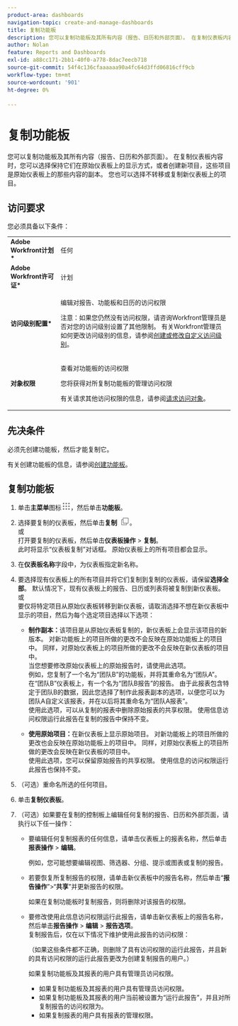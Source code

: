```yaml
---
product-area: dashboards
navigation-topic: create-and-manage-dashboards
title: 复制功能板
description: 您可以复制功能板及其所有内容（报告、日历和外部页面）。 在复制仪表板内容时，您可以选择保持它们在原始仪表板上的显示方式，或者创建新项目，这些项目是原始仪表板上的那些内容的副本。 您也可以选择不转移或复制新仪表板上的项目。
author: Nolan
feature: Reports and Dashboards
exl-id: a88cc171-2bb1-40f0-a778-8dac7eecb718
source-git-commit: 54f4c136cfaaaaaa90a4fc64d3ffd06816cff9cb
workflow-type: tm+mt
source-wordcount: '901'
ht-degree: 0%

---
```


# 复制功能板

您可以复制功能板及其所有内容（报告、日历和外部页面）。 在复制仪表板内容时，您可以选择保持它们在原始仪表板上的显示方式，或者创建新项目，这些项目是原始仪表板上的那些内容的副本。 您也可以选择不转移或复制新仪表板上的项目。

## 访问要求

您必须具备以下条件：

<table style="table-layout:auto"> 
 <col> 
 <col> 
 <tbody> 
  <tr> 
   <td role="rowheader"><strong>Adobe Workfront计划*</strong></td> 
   <td> <p>任何</p> </td> 
  </tr> 
  <tr> 
   <td role="rowheader"><strong>Adobe Workfront许可证*</strong></td> 
   <td> <p>计划 </p> </td> 
  </tr> 
  <tr> 
   <td role="rowheader"><strong>访问级别配置*</strong></td> 
   <td> <p>编辑对报告、功能板和日历的访问权限</p> <p>注意：如果您仍然没有访问权限，请咨询Workfront管理员是否对您的访问级别设置了其他限制。 有关Workfront管理员如何更改访问级别的信息，请参阅<a href="../../../administration-and-setup/add-users/configure-and-grant-access/create-modify-access-levels.md" class="MCXref xref">创建或修改自定义访问级别</a>。</p> </td> 
  </tr> 
  <tr> 
   <td role="rowheader"><strong>对象权限</strong></td> 
   <td> <p>查看对功能板的访问权限</p> <p>您将获得对所复制功能板的管理访问权限</p> <p>有关请求其他访问权限的信息，请参阅<a href="../../../workfront-basics/grant-and-request-access-to-objects/request-access.md" class="MCXref xref">请求访问对象</a>。</p> </td> 
  </tr> 
 </tbody> 
</table>

## 先决条件

必须先创建功能板，然后才能复制它。

有关创建功能板的信息，请参阅[创建功能板](../../../reports-and-dashboards/dashboards/creating-and-managing-dashboards/create-dashboard.md)。

## 复制功能板

1. 单击&#x200B;**主菜单**&#x200B;图标![](assets/main-menu-icon.png)，然后单击&#x200B;**功能板**。

1. 选择要复制的仪表板，然后单击&#x200B;**复制** ![](assets/copy-icon.png)。\
   或\
   打开要复制的仪表板，然后单击&#x200B;**仪表板操作** > **复制**。\
   此时将显示“仪表板复制”对话框。 原始仪表板上的所有项目都会显示。

1. 在&#x200B;**仪表板名称**&#x200B;字段中，为仪表板指定新名称。
1. 要选择现有仪表板上的所有项目并将它们复制到复制的仪表板，请保留&#x200B;**选择全部**。 默认情况下，现有仪表板上的报告、日历或列表将被复制到新仪表板。\
   或\
   要仅将特定项目从原始仪表板转移到新仪表板，请取消选择不想在新仪表板中显示的项目，然后为每个选定项目选择以下选项：

   * **制作副本：**&#x200B;该项目是从原始仪表板复制的，新仪表板上会显示该项目的新版本。 对新功能板上的项目所做的更改不会反映在原始功能板上的项目中。 同样，对原始仪表板上的项目所做的更改不会反映在新仪表板的项目中。\
     当您想要修改原始仪表板上的原始报告时，请使用此选项。\
     例如，您复制了一个名为“团队B”的功能板，并将其重命名为“团队A”。 在“团队B”仪表板上，有一个名为“团队B报告”的报告。 由于此报表包含特定于团队B的数据，因此您选择了制作此报表副本的选项，以便您可以为团队A自定义该报表，并在以后将其重命名为“团队A报表”。\
     使用此选项，可以从复制的报表中删除原始报表的共享权限。 使用信息访问权限运行此报告在复制的报告中保持不变。

   * **使用原始项目：**&#x200B;在新仪表板上显示原始项目。 对新功能板上的项目所做的更改也会反映在原始功能板上的项目中。 同样，对原始仪表板上的项目所做的更改会反映在新仪表板的项目中。\
     使用此选项，您可以保留原始报告的共享权限。 使用信息的访问权限运行此报告也保持不变。

1. （可选）重命名所选的任何项目。
1. 单击&#x200B;**复制仪表板**。
1. （可选）如果要在复制的控制板上编辑任何复制的报告、日历和外部页面，请执行以下任一操作：

   * 要编辑任何复制报表的任何信息，请单击仪表板上的报表名称，然后单击&#x200B;**报表操作** > **编辑**。

     例如，您可能想要编辑视图、筛选器、分组、提示或图表或复制的报告。

   * 若要恢复所复制报告的权限，请单击新仪表板中的报告名称，然后单击“**报告操作**”>“**共享**”并更新报告的权限。

     如果在复制功能板时复制报告，则将删除对该报告的权限。

   * 要修改使用此信息访问权限运行此报告，请单击新仪表板上的报告名称，然后单击&#x200B;**报告操作** > **编辑** > **报告选项**。\
     复制报告后，仅在以下情况下维护使用此报告的访问权限：

     （如果这些条件都不正确，则删除了具有访问权限的运行此报告，并且新的具有访问权限的运行此报告更改为创建复制报告的用户。）

     如果复制功能板及其报表的用户具有管理员访问权限。

      * 如果复制功能板及其报表的用户具有管理员访问权限。
      * 如果复制功能板及其报表的用户当前被设置为“运行此报告”，并且对所复制报告的访问权限为。
      * 如果复制报表的用户具有报表的管理权限。
